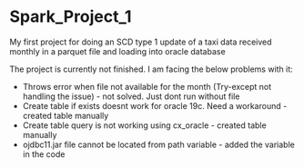 # Spark_Project_1
My first project for doing an SCD type 1 update of a taxi data received monthly in a parquet file and loading into oracle database

The project is currently not finished. I am facing the below problems with it:
- Throws error when file not available for the month (Try-except not handling the issue) - not solved. Just dont run without file
- Create table if exists doesnt work for oracle 19c. Need a workaround - created table manually 
- Create table query is not working using cx_oracle  - created table manually 
- ojdbc11.jar file cannot be located from path variable - added the variable in the code
